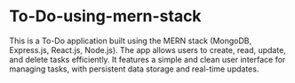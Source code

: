 # To-Do-using-mern-stack
This is a To-Do application built using the MERN stack (MongoDB, Express.js, React.js, Node.js). The app allows users to create, read, update, and delete tasks efficiently. It features a simple and clean user interface for managing tasks, with persistent data storage and real-time updates.
